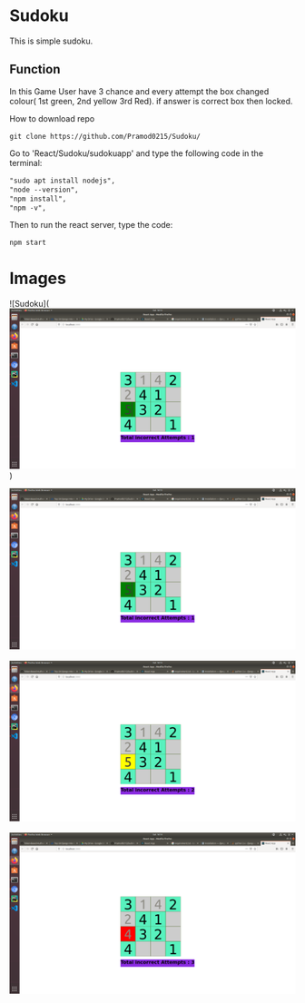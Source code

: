 # Sudoku


This is simple sudoku. 

## Function
In this Game User have 3 chance and every attempt the box changed colour( 1st green, 2nd yellow 3rd Red). 
if answer is correct box then locked.

How to download repo
```
git clone https://github.com/Pramod0215/Sudoku/
```
Go to 'React/Sudoku/sudokuapp' and type the following code in the terminal:
```
"sudo apt install nodejs",
"node --version",
"npm install", 
"npm -v",
```
Then to run the react server, type the code:
```
npm start
```

#  Images

>
![Sudoku](![alt Home Page](https://github.com/Pramod0215/Sudoku/blob/master/image/Screenshot%20from%202020-02-01%2016-13-30.png)<br>)<br>

![](https://github.com/Pramod0215/Sudoku/blob/master/image/Screenshot%20from%202020-02-01%2016-13-30.png)<br></br>
![](https://github.com/Pramod0215/Sudoku/blob/master/image/Screenshot%20from%202020-02-01%2016-13-48.png)<br></br>
![](https://github.com/Pramod0215/Sudoku/blob/master/image/Screenshot%20from%202020-02-01%2016-14-01.png)<br></br>
